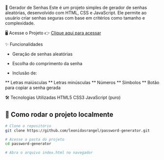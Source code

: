 🔐 Gerador de Senhas
Este é um projeto simples de gerador de senhas aleatórias, desenvolvido com HTML, CSS e JavaScript. Ele permite ao usuário criar senhas seguras com base em critérios como tamanho e complexidade.

🖥️ Acesse o Projeto
👉 [Clique aqui para acessar](https://leonidasrangel.github.io/password-generator/)

✨ Funcionalidades
* Geração de senhas aleatórias

* Escolha do comprimento da senha

* Inclusão de:

** Letras maiúsculas
** Letras minúsculas
** Números
** Símbolos
** Botão para copiar a senha gerada

🛠️ Tecnologias Utilizadas
HTML5
CSS3
JavaScript (puro)

## 🚀 Como rodar o projeto localmente

```bash
# Clone o repositório
git clone https://github.com/leonidasrangel/password-generator.git

# Acesse a pasta do projeto
cd password-generator

# Abra o arquivo index.html no navegador


